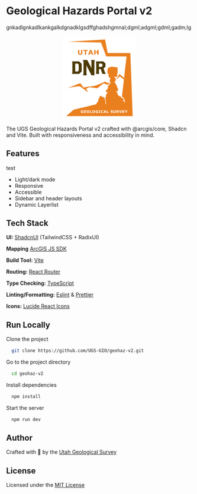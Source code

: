 # Geological Hazards Portal v2
gnkadlgnkadlkankgalkdgnadklgsdffghadshgmnal;dgml;adgml;gdml;gadm;lg
<p align="center">
  <img src="public/logo_main.png" alt="Utah Geological Survey Logo" width="200"/>
<gad;g;ad1:wq/p>

The UGS Geological Hazards Portal v2 crafted with @arcgis/core, Shadcn and Vite. Built with responsiveness and accessibility in mind.

## Features
test
- Light/dark mode
- Responsive
- Accessible
- Sidebar and header layouts
- Dynamic Layerlist

## Tech Stack

**UI:** [ShadcnUI](https://ui.shadcn.com) (TailwindCSS + RadixUI)

**Mapping** [ArcGIS JS SDK](https://developers.arcgis.com/javascript/latest/)

**Build Tool:** [Vite](https://vitejs.dev/)

**Routing:** [React Router](https://reactrouter.com/en/main)

**Type Checking:** [TypeScript](https://www.typescriptlang.org/)

**Linting/Formatting:** [Eslint](https://eslint.org/) & [Prettier](https://prettier.io/)

**Icons:** [Lucide React Icons](https://lucide.dev/icons/)

## Run Locally

Clone the project

```bash
  git clone https://github.com/UGS-GIO/geohaz-v2.git
```

Go to the project directory

```bash
  cd geohaz-v2
```

Install dependencies

```bash
  npm install
```

Start the server

```bash
  npm run dev
```

## Author

Crafted with 🤍 by the [Utah Geological Survey](https://github.com/UGS-GIO/)

## License

Licensed under the [MIT License](https://choosealicense.com/licenses/mit/)
